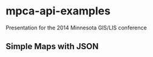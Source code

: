 mpca-api-examples
=================

Presentation for the 2014 Minnesota GIS/LIS conference

<h2>Simple Maps with JSON</h2>
